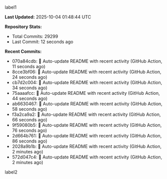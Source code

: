 
label1 
<!-- ACTIVITY_START -->
**Last Updated:** 2025-10-04 01:48:44 UTC

**Repository Stats:**
- Total Commits: 29299
- Last Commit: 12 seconds ago

**Recent Commits:**
- 070a84cdb: 🤖 Auto-update README with recent activity (GitHub Action, 11 seconds ago)
- 8cce3bf06: 🤖 Auto-update README with recent activity (GitHub Action, 24 seconds ago)
- cb7d2c004: 🤖 Auto-update README with recent activity (GitHub Action, 34 seconds ago)
- 75aaaafcc: 🤖 Auto-update README with recent activity (GitHub Action, 44 seconds ago)
- ab6630467: 🤖 Auto-update README with recent activity (GitHub Action, 58 seconds ago)
- f3a2ca9a2: 🤖 Auto-update README with recent activity (GitHub Action, 66 seconds ago)
- 9f59080b5: 🤖 Auto-update README with recent activity (GitHub Action, 76 seconds ago)
- 2d664b761: 🤖 Auto-update README with recent activity (GitHub Action, 86 seconds ago)
- 2028a9b1b: 🤖 Auto-update README with recent activity (GitHub Action, 2 minutes ago)
- 572d047c4: 🤖 Auto-update README with recent activity (GitHub Action, 2 minutes ago)
<!-- ACTIVITY_END -->

label2
